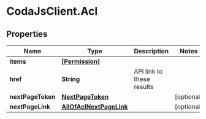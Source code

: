 # CodaJsClient.Acl

## Properties
Name | Type | Description | Notes
------------ | ------------- | ------------- | -------------
**items** | [**[Permission]**](Permission.md) |  | 
**href** | **String** | API link to these results | 
**nextPageToken** | [**NextPageToken**](NextPageToken.md) |  | [optional] 
**nextPageLink** | [**AllOfAclNextPageLink**](AllOfAclNextPageLink.md) |  | [optional] 
